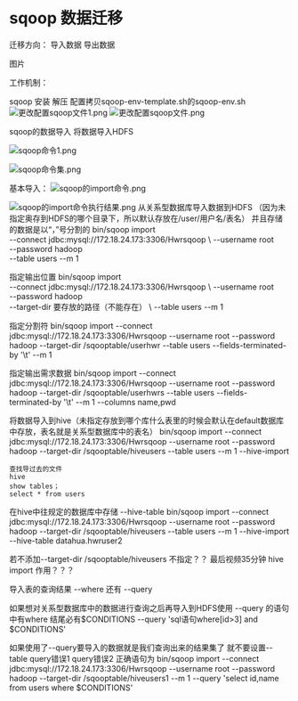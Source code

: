 # sqoop  数据迁移


迁移方向：
	导入数据
	导出数据

图片

工作机制：


sqoop 安装
解压
配置拷贝sqoop-env-template.sh的sqoop-env.sh
![更改配置sqoop文件1.png](https://upload-images.jianshu.io/upload_images/14467497-104d0caed125b064.png?imageMogr2/auto-orient/strip%7CimageView2/2/w/1240)
![更改配置sqoop文件.png](https://upload-images.jianshu.io/upload_images/14467497-e84ebf7299d0b413.png?imageMogr2/auto-orient/strip%7CimageView2/2/w/1240)



sqoop的数据导入
	将数据导入HDFS
	
![sqoop命令1.png](https://upload-images.jianshu.io/upload_images/14467497-a2523fc3f3116b2a.png?imageMogr2/auto-orient/strip%7CimageView2/2/w/1240)

![sqoop命令集.png](https://upload-images.jianshu.io/upload_images/14467497-58f31336a91934b4.png?imageMogr2/auto-orient/strip%7CimageView2/2/w/1240)


基本导入：
![sqoop的import命令.png](https://upload-images.jianshu.io/upload_images/14467497-c96fff318a736ef3.png?imageMogr2/auto-orient/strip%7CimageView2/2/w/1240)

![sqoop的import命令执行结果.png](https://upload-images.jianshu.io/upload_images/14467497-423105d2e051c6ee.png?imageMogr2/auto-orient/strip%7CimageView2/2/w/1240)
从关系型数据库导入数据到HDFS
（因为未指定奥存到HDFS的哪个目录下，所以默认存放在/user/用户名/表名）
并且存储的数据是以“，”号分割的
	bin/sqoop import \
	--connect jdbc:mysql://172.18.24.173:3306/Hwrsqoop \ 
	--username root \
	--password hadoop \
	--table users --m 1

指定输出位置
	bin/sqoop import \
	--connect jdbc:mysql://172.18.24.173:3306/Hwrsqoop \ 
	--username root \
	--password hadoop \
	--target-dir 要存放的路径（不能存在） \ 
	--table users --m 1

指定分割符
bin/sqoop import --connect jdbc:mysql://172.18.24.173:3306/Hwrsqoop --username root --password hadoop --target-dir /sqooptable/userhwr --table users --fields-terminated-by '\t' --m 1

指定输出需求数据
bin/sqoop import --connect jdbc:mysql://172.18.24.173:3306/Hwrsqoop --username root --password hadoop --target-dir /sqooptable/userhwrs --table users --fields-terminated-by '\t' --m 1 --columns name,pwd

将数据导入到hive（未指定存放到哪个库什么表里的时候会默认在default数据库中存放，表名就是关系型数据库中的表名）
bin/sqoop import --connect jdbc:mysql://172.18.24.173:3306/Hwrsqoop --username root --password hadoop --target-dir /sqooptable/hiveusers --table users --m 1 --hive-import 

	查找导过去的文件
	hive 
	show tables；
	select * from users

在hive中往规定的数据库中存储 --hive-table 
bin/sqoop import --connect jdbc:mysql://172.18.24.173:3306/Hwrsqoop --username root --password hadoop --target-dir /sqooptable/hiveusers --table users --m 1 --hive-import --hive-table datahua.hwruser2

若不添加--target-dir /sqooptable/hiveusers  不指定？？ 最后视频35分钟
hive import 作用？？？



导入表的查询结果   --where   还有 --query 

如果想对关系型数据库中的数据进行查询之后再导入到HDFS使用
--query  的语句中有where  结尾必有$CONDITIONS
--query 'sql语句where[id>3] and $CONDITIONS'

如果使用了--query要导入的数据就是我们查询出来的结果集了 就不要设置--table
query错误1
query错误2
正确语句为
bin/sqoop import --connect jdbc:mysql://172.18.24.173:3306/Hwrsqoop --username root --password hadoop --target-dir /sqooptable/hiveusers1  --m 1 --query 'select id,name from users where $CONDITIONS' 



